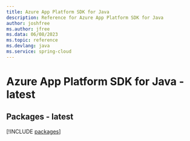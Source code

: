 ```yaml
---
title: Azure App Platform SDK for Java
description: Reference for Azure App Platform SDK for Java
author: joshfree
ms.author: jfree
ms.data: 06/08/2023
ms.topic: reference
ms.devlang: java
ms.service: spring-cloud
---
```

# Azure App Platform SDK for Java - latest
## Packages - latest
[!INCLUDE [packages](app-platform-index.md)]